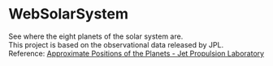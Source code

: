 # WebSolarSystem
See where the eight planets of the solar system are.<br>
This project is based on the observational data released by JPL.<br>
Reference: [Approximate Positions of the Planets - Jet Propulsion Laboratory](https://ssd.jpl.nasa.gov/planets/approx_pos.html)
